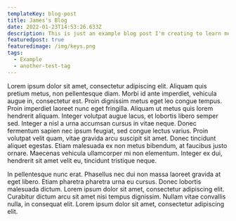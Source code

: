 ```yaml
---
templateKey: blog-post
title: James's Blog
date: 2022-01-23T14:53:26.633Z
description: This is just an example blog post I'm creating to learn more about the site.
featuredpost: true
featuredimage: /img/keys.png
tags:
  - Example
  - another-test-tag
---
```

Lorem ipsum dolor sit amet, consectetur adipiscing elit. Aliquam quis pretium metus, non pellentesque diam. Morbi id ante imperdiet, vehicula augue in, consectetur est. Proin dignissim metus eget leo congue tempus. Proin imperdiet laoreet nunc eget fringilla. Aliquam ut metus quis lorem hendrerit aliquam. Integer volutpat augue lacus, et lobortis libero semper sed. Integer a nisl a urna accumsan cursus in vitae neque. Donec fermentum sapien nec ipsum feugiat, sed congue lectus varius. Proin volutpat velit quam, vitae gravida arcu suscipit sit amet. Donec tincidunt aliquet egestas. Etiam malesuada ex non metus bibendum, at faucibus justo ornare. Maecenas vehicula ullamcorper mi non elementum. Integer ex dui, hendrerit sit amet velit eu, tincidunt tristique neque.

In pellentesque nunc erat. Phasellus nec dui non massa laoreet gravida at eget libero. Etiam pharetra pharetra urna eu cursus. Donec lobortis malesuada dictum. Lorem ipsum dolor sit amet, consectetur adipiscing elit. Curabitur dictum arcu sit amet nisi tempus dignissim. Nullam vitae convallis nulla, in consequat elit. Lorem ipsum dolor sit amet, consectetur adipiscing elit.